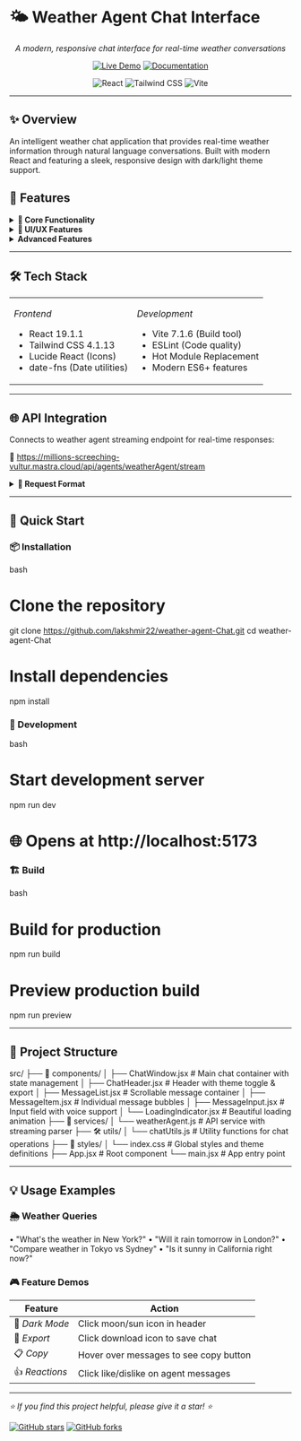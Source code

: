 # 🌤 Weather Agent Chat Interface

<div align="center">

*A modern, responsive chat interface for real-time weather conversations*

[![Live Demo](https://img.shields.io/badge/🚀_Live_Demo-blue?style=for-the-badge)](LINK)
[![Documentation](https://img.shields.io/badge/📚_Documentation-green?style=for-the-badge)](https://drive.google.com/file/d/1Fo9z66w6hC3abDt7yImM5C82PzuU017U/view?usp=sharing)

![React](https://img.shields.io/badge/React-19.1.1-61DAFB?style=flat&logo=react&logoColor=white)
![Tailwind CSS](https://img.shields.io/badge/Tailwind_CSS-4.1.13-38B2AC?style=flat&logo=tailwind-css&logoColor=white)
![Vite](https://img.shields.io/badge/Vite-7.1.6-646CFF?style=flat&logo=vite&logoColor=white)

</div>

---

## ✨ Overview

An intelligent weather chat application that provides real-time weather information through natural language conversations. Built with modern React and featuring a sleek, responsive design with dark/light theme support.

## 🚀 Features

<details>
<summary><b>🎯 Core Functionality</b></summary>

- ✅ *Real-time Chat*: Interactive conversations with weather agent via streaming API
- 🔄 *Auto-scroll*: Automatic scrolling to latest messages
- ⏳ *Loading States*: Beautiful visual indicators during API calls
- 🛡 *Error Handling*: Comprehensive error management with user feedback

</details>

<details>
<summary><b>🎨 UI/UX Features</b></summary>

- 📱 *Responsive Design*: Mobile-first approach with adaptive layouts
- 🌙 *Dark/Light Theme*: Smooth theme toggle with localStorage persistence
- 📋 *Copy Messages*: One-click copy functionality with feedback
- 💾 *Export Chat*: Download conversation history as JSON
- ⌨ *Keyboard Shortcuts*: Enter to send, Ctrl+D for theme change.

</details>

<details>
<summary><b>  Advanced Features</b></summary>

- 🕒 *Smart Timestamps*: Relative time formatting with full date toggle
- ⌨ *Typing Indicators*: Visual feedback during streaming responses
- 🎨 *Custom Scrollbar*: Styled scrollbars for enhanced UX
- ✨ *Smooth Animations*: Fade-in effects and micro-interactions
- 👍 *Message Reactions*: Like/dislike messages.

</details>

---

## 🛠 Tech Stack

<table>
<tr>
<td>

*Frontend*
- React 19.1.1
- Tailwind CSS 4.1.13
- Lucide React (Icons)
- date-fns (Date utilities)

</td>
<td>

*Development*
- Vite 7.1.6 (Build tool)
- ESLint (Code quality)
- Hot Module Replacement
- Modern ES6+ features

</td>
</tr>
</table>

---

## 🌐 API Integration

Connects to weather agent streaming endpoint for real-time responses:


🔗 https://millions-screeching-vultur.mastra.cloud/api/agents/weatherAgent/stream


<details>
<summary><b>📝 Request Format</b></summary>

json
{
  "messages": [
    {
      "role": "user",
      "content": "What's the weather in New York?"
    }
  ],
  "runId": "weatherAgent",
  "threadId": "unique-thread-id",
  "temperature": 0.5,
  "maxRetries": 2
}


</details>

---

## 🚀 Quick Start

### 📦 Installation
bash
# Clone the repository
git clone https://github.com/lakshmir22/weather-agent-Chat.git
cd weather-agent-Chat

# Install dependencies
npm install


### 🔧 Development
bash
# Start development server
npm run dev
# 🌐 Opens at http://localhost:5173


### 🏗 Build
bash
# Build for production
npm run build

# Preview production build
npm run preview


---

## 📁 Project Structure


src/
├── 🧩 components/
│   ├── ChatWindow.jsx       # Main chat container with state management
│   ├── ChatHeader.jsx       # Header with theme toggle & export
│   ├── MessageList.jsx      # Scrollable message container
│   ├── MessageItem.jsx      # Individual message bubbles
│   ├── MessageInput.jsx     # Input field with voice support
│   └── LoadingIndicator.jsx # Beautiful loading animation
├── 🔌 services/
│   └── weatherAgent.js      # API service with streaming parser
├── 🛠 utils/
│   └── chatUtils.js         # Utility functions for chat operations
├── 🎨 styles/
│   └── index.css           # Global styles and theme definitions
├── App.jsx                 # Root component
└── main.jsx               # App entry point


---

## 💡 Usage Examples

### 🌦 Weather Queries

• "What's the weather in New York?"
• "Will it rain tomorrow in London?"
• "Compare weather in Tokyo vs Sydney"
• "Is it sunny in California right now?"


### 🎮 Feature Demos
| Feature | Action |
|---------|--------|
| 🌙 *Dark Mode* | Click moon/sun icon in header |
| 💾 *Export* | Click download icon to save chat |
| 📋 *Copy* | Hover over messages to see copy button |
| 👍 *Reactions* | Click like/dislike on agent messages |

---


*⭐ If you find this project helpful, please give it a star! ⭐*

[![GitHub stars](https://img.shields.io/github/stars/lakshmir22/weather-agent-Chat?style=social)](https://github.com/lakshmir22/weather-agent-Chat/stargazers)
[![GitHub forks](https://img.shields.io/github/forks/lakshmir22/weather-agent-Chat?style=social)](https://github.com/lakshmir22/weather-agent-Chat/network/members)

</div>